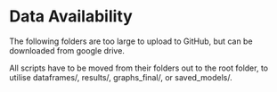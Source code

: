 # Data Availability
The following folders are too large to upload to GitHub, but can be downloaded from google drive. 


All scripts have to be moved from their folders out to the root folder, to utilise dataframes/, results/, graphs\_final/, or saved\_models/.


